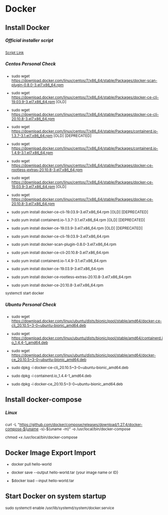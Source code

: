 # Docker


## Install Docker
##### Official installer script

<sup>

[Script Link](https://get.docker.com/)

</sup>

##### Centos Personal Check
<sup>
 
- sudo wget https://download.docker.com/linux/centos/7/x86_64/stable/Packages/docker-scan-plugin-0.8.0-3.el7.x86_64.rpm
 
- sudo wget https://download.docker.com/linux/centos/7/x86_64/stable/Packages/docker-ce-cli-19.03.9-3.el7.x86_64.rpm [OLD]
- sudo wget https://download.docker.com/linux/centos/7/x86_64/stable/Packages/docker-ce-cli-20.10.8-3.el7.x86_64.rpm
 
- sudo wget https://download.docker.com/linux/centos/7/x86_64/stable/Packages/containerd.io-1.3.7-3.1.el7.x86_64.rpm [OLD] [DEPRECATED]
- sudo wget https://download.docker.com/linux/centos/7/x86_64/stable/Packages/containerd.io-1.4.9-3.1.el7.x86_64.rpm
 
- sudo wget https://download.docker.com/linux/centos/7/x86_64/stable/Packages/docker-ce-rootless-extras-20.10.8-3.el7.x86_64.rpm
 
- sudo wget https://download.docker.com/linux/centos/7/x86_64/stable/Packages/docker-ce-19.03.9-3.el7.x86_64.rpm [OLD]
- sudo wget https://download.docker.com/linux/centos/7/x86_64/stable/Packages/docker-ce-20.10.8-3.el7.x86_64.rpm
 
 
 
- sudo yum install docker-ce-cli-19.03.9-3.el7.x86_64.rpm [OLD] [DEPRECATED]
- sudo yum install containerd.io-1.3.7-3.1.el7.x86_64.rpm [OLD] [DEPRECATED]
- sudo yum install docker-ce-19.03.9-3.el7.x86_64.rpm [OLD] [DEPRECATED]

- sudo yum install docker-ce-cli-19.03.9-3.el7.x86_64.rpm
- sudo yum install docker-scan-plugin-0.8.0-3.el7.x86_64.rpm
- sudo yum install docker-ce-cli-20.10.8-3.el7.x86_64.rpm
- sudo yum install containerd.io-1.4.9-3.1.el7.x86_64.rpm
- sudo yum install docker-ce-19.03.9-3.el7.x86_64.rpm
- sudo yum install docker-ce-rootless-extras-20.10.8-3.el7.x86_64.rpm
- sudo yum install docker-ce-20.10.8-3.el7.x86_64.rpm

systemctl start docker

</sup>

##### Ubuntu Personal Check
<sup>
 
- sudo wget https://download.docker.com/linux/ubuntu/dists/bionic/pool/stable/amd64/docker-ce-cli_20.10.5~3-0~ubuntu-bionic_amd64.deb
- sudo wget https://download.docker.com/linux/ubuntu/dists/bionic/pool/stable/amd64/containerd.io_1.4.4-1_amd64.deb
- sudo wget https://download.docker.com/linux/ubuntu/dists/bionic/pool/stable/amd64/docker-ce_20.10.5~3-0~ubuntu-bionic_amd64.deb

- sudo dpkg -i docker-ce-cli_20.10.5~3-0~ubuntu-bionic_amd64.deb
- sudo dpkg -i containerd.io_1.4.4-1_amd64.deb
- sudo dpkg -i docker-ce_20.10.5~3-0~ubuntu-bionic_amd64.deb
</sup>
 
## Install docker-compose
##### Linux 

<sup>

curl -L "https://github.com/docker/compose/releases/download/1.27.4/docker-compose-$(uname -s)-$(uname -m)" -o /usr/local/bin/docker-compose

chmod +x /usr/local/bin/docker-compose

</sup>

## Docker Image Export Import

<sup>

- docker pull hello-world  

- docker save --output hello-world.tar {your image name or ID}  

- $docker load --input hello-world.tar  

</sup>

## Start Docker on system startup
<sup>

sudo systemctl enable /usr/lib/systemd/system/docker.service

</sup>
